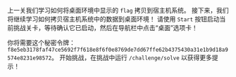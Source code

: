 上一关我们学习如何将桌面环境中显示的 `flag` 拷贝到宿主机系统。
接下来，我们将继续学习如何拷贝宿主机系统中的数据到桌面环境！
请使用 `Start` 按钮启动当前挑战关卡，等待确认它已启动，然后在导航栏中点击“桌面”选项卡！

你将需要这个秘密令牌：`f8e5eb3178faf47ce5692f7f618e8f6f0e8769de7dd67ffe62b4375430a31e1b9d18a9574e8231e98572`。
开始挑战，在挑战中运行 `/challenge/solve` 以获得更多提示！
